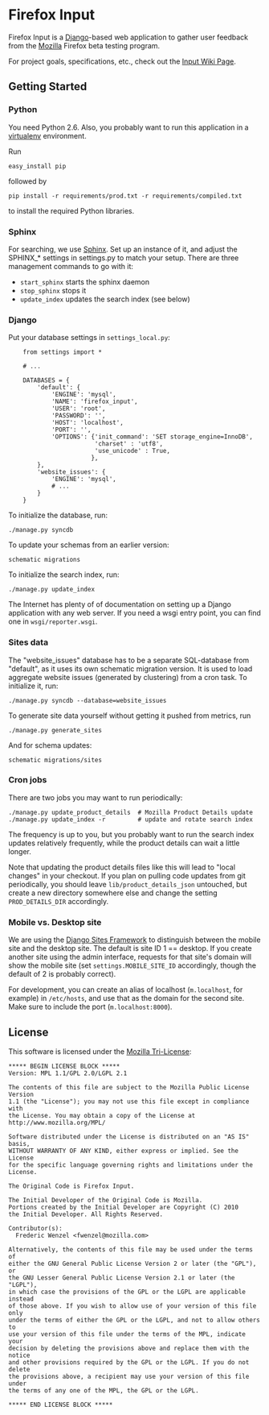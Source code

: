 Firefox Input
=============

Firefox Input is a [Django][Django]-based web application to gather user
feedback from the [Mozilla][Mozilla] Firefox beta testing program.

For project goals, specifications, etc., check out the
[Input Wiki Page][wikimo].

[Mozilla]: http://www.mozilla.org
[Django]: http://www.djangoproject.com/
[wikimo]: https://wiki.mozilla.org/Firefox/Input

Getting Started
---------------
### Python
You need Python 2.6. Also, you probably want to run this application in a
[virtualenv][virtualenv] environment.

Run

    easy_install pip

followed by

    pip install -r requirements/prod.txt -r requirements/compiled.txt

to install the required Python libraries.

[virtualenv]: http://pypi.python.org/pypi/virtualenv

### Sphinx

For searching, we use [Sphinx][sphinx]. Set up an instance of it, and adjust
the SPHINX\_\* settings in settings.py to match your setup. There are three
management commands to go with it:

* ``start_sphinx`` starts the sphinx daemon
* ``stop_sphinx`` stops it
* ``update_index`` updates the search index (see below)

[sphinx]: http://www.sphinxsearch.com/

### Django
Put your database settings in `settings_local.py`:

        from settings import *

        # ...

        DATABASES = {
            'default': {
                'ENGINE': 'mysql',
                'NAME': 'firefox_input',
                'USER': 'root',
                'PASSWORD': '',
                'HOST': 'localhost',
                'PORT': '',
                'OPTIONS': {'init_command': 'SET storage_engine=InnoDB',
                            'charset' : 'utf8',
                            'use_unicode' : True,
                           },
            },
            'website_issues': {
                'ENGINE': 'mysql',
                # ...
            }
        }

To initialize the database, run:

    ./manage.py syncdb

To update your schemas from an earlier version:

    schematic migrations

To initialize the search index, run:

    ./manage.py update_index

The Internet has plenty of of documentation on setting up a Django application
with any web server. If you need a wsgi entry point, you can find one in
``wsgi/reporter.wsgi``.

### Sites data
The "website\_issues" database has to be a separate SQL-database from
"default", as it uses its own schematic migration version.
It is used to load aggregate website issues (generated by clustering) from a
cron task. To initialize it, run:

    ./manage.py syncdb --database=website_issues

To generate site data yourself without getting it pushed from metrics, run

    ./manage.py generate_sites

And for schema updates:

    schematic migrations/sites

### Cron jobs
There are two jobs you may want to run periodically:

    ./manage.py update_product_details  # Mozilla Product Details update
    ./manage.py update_index -r         # update and rotate search index

The frequency is up to you, but you probably want to run the search index
updates relatively frequently, while the product details can wait a little
longer.

Note that updating the product details files like this will lead to "local
changes" in your checkout. If you plan on pulling code updates from git
periodically, you should leave ``lib/product_details_json`` untouched, but
create a new directory somewhere else and change the setting
``PROD_DETAILS_DIR`` accordingly.

### Mobile vs. Desktop site
We are using the [Django Sites Framework][sites] to distinguish between the
mobile site and the desktop site. The default is site ID 1 == desktop. If
you create another site using the admin interface, requests for that site's
domain will show the mobile site (set ``settings.MOBILE_SITE_ID`` accordingly,
though the default of 2 is probably correct).

For development, you can create an alias of localhost (``m.localhost``, for
example) in ``/etc/hosts``, and use that as the domain for the second site.
Make sure to include the port (``m.localhost:8000``).

[sites]: http://docs.djangoproject.com/en/dev/ref/contrib/sites/


License
-------
This software is licensed under the [Mozilla Tri-License][MPL]:

    ***** BEGIN LICENSE BLOCK *****
    Version: MPL 1.1/GPL 2.0/LGPL 2.1

    The contents of this file are subject to the Mozilla Public License Version
    1.1 (the "License"); you may not use this file except in compliance with
    the License. You may obtain a copy of the License at
    http://www.mozilla.org/MPL/

    Software distributed under the License is distributed on an "AS IS" basis,
    WITHOUT WARRANTY OF ANY KIND, either express or implied. See the License
    for the specific language governing rights and limitations under the
    License.

    The Original Code is Firefox Input.

    The Initial Developer of the Original Code is Mozilla.
    Portions created by the Initial Developer are Copyright (C) 2010
    the Initial Developer. All Rights Reserved.

    Contributor(s):
      Frederic Wenzel <fwenzel@mozilla.com>

    Alternatively, the contents of this file may be used under the terms of
    either the GNU General Public License Version 2 or later (the "GPL"), or
    the GNU Lesser General Public License Version 2.1 or later (the "LGPL"),
    in which case the provisions of the GPL or the LGPL are applicable instead
    of those above. If you wish to allow use of your version of this file only
    under the terms of either the GPL or the LGPL, and not to allow others to
    use your version of this file under the terms of the MPL, indicate your
    decision by deleting the provisions above and replace them with the notice
    and other provisions required by the GPL or the LGPL. If you do not delete
    the provisions above, a recipient may use your version of this file under
    the terms of any one of the MPL, the GPL or the LGPL.

    ***** END LICENSE BLOCK *****

[MPL]: http://www.mozilla.org/MPL/
